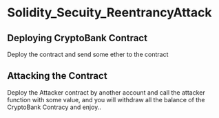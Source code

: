 # Solidity_Secuity_ReentrancyAttack

## Deploying CryptoBank Contract
   
   Deploy the contract and send some ether to the contract 
   
## Attacking the Contract

   Deploy the Attacker contract by another account and call the attacker function with some value, 
   and you will withdraw all the balance of the CryptoBank Contracy and enjoy..

